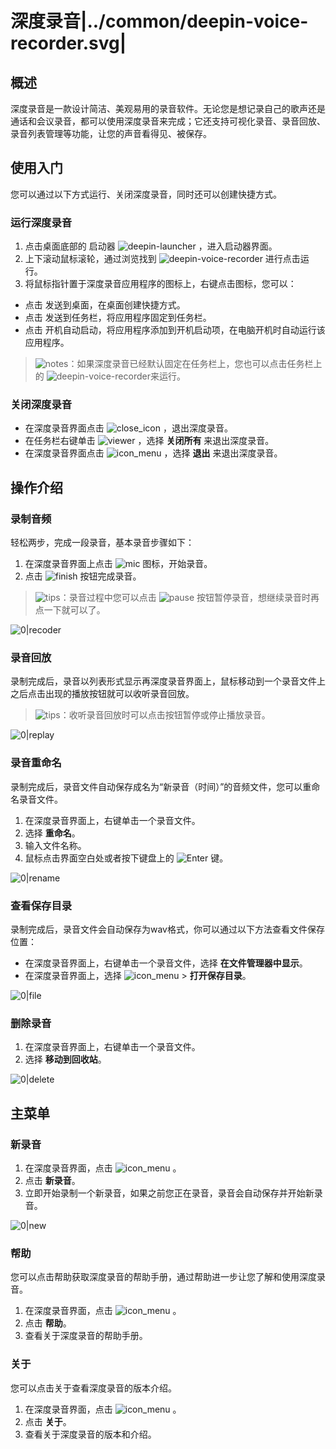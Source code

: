 # 深度录音|../common/deepin-voice-recorder.svg|

## 概述

深度录音是一款设计简洁、美观易用的录音软件。无论您是想记录自己的歌声还是通话和会议录音，都可以使用深度录音来完成；它还支持可视化录音、录音回放、录音列表管理等功能，让您的声音看得见、被保存。

## 使用入门

您可以通过以下方式运行、关闭深度录音，同时还可以创建快捷方式。

### 运行深度录音

1. 点击桌面底部的 启动器 ![deepin-launcher](icon/deepin-launcher.svg) ，进入启动器界面。
2. 上下滚动鼠标滚轮，通过浏览找到 ![deepin-voice-recorder](icon/deepin-voice-recorder.svg) 进行点击运行。
3. 将鼠标指针置于深度录音应用程序的图标上，右键点击图标，您可以：

- 点击 发送到桌面，在桌面创建快捷方式。
- 点击 发送到任务栏，将应用程序固定到任务栏。
- 点击 开机自动启动，将应用程序添加到开机启动项，在电脑开机时自动运行该应用程序。

> ![notes](icon/notes.svg)：如果深度录音已经默认固定在任务栏上，您也可以点击任务栏上的 ![deepin-voice-recorder](icon/deepin-voice-recorder.svg)来运行。

### 关闭深度录音

- 在深度录音界面点击  ![close_icon](icon/close_icon.svg) ，退出深度录音。
- 在任务栏右键单击 ![viewer](icon/deepin-voice-recorder.svg) ，选择 **关闭所有** 来退出深度录音。
- 在深度录音界面点击 ![icon_menu](icon/icon_menu.svg) ，选择 **退出** 来退出深度录音。



## 操作介绍

### 录制音频

轻松两步，完成一段录音，基本录音步骤如下：

1. 在深度录音界面上点击 ![mic](icon/mic.svg) 图标，开始录音。
2. 点击 ![finish](icon/finish.svg) 按钮完成录音。

> ![tips](icon/tips.svg)：录音过程中您可以点击 ![pause](icon/pause.svg) 按钮暂停录音，想继续录音时再点一下就可以了。

![0|recoder](jpg/recoder.jpg)

### 录音回放

录制完成后，录音以列表形式显示再深度录音界面上，鼠标移动到一个录音文件上之后点击出现的播放按钮就可以收听录音回放。

> ![tips](icon/tips.svg)：收听录音回放时可以点击按钮暂停或停止播放录音。

![0|replay](jpg/replay.jpg)

### 录音重命名

录制完成后，录音文件自动保存成名为“新录音（时间）”的音频文件，您可以重命名录音文件。

1. 在深度录音界面上，右键单击一个录音文件。
2. 选择 **重命名**。
3. 输入文件名称。
4. 鼠标点击界面空白处或者按下键盘上的 ![Enter](icon/Enter.svg) 键。

![0|rename](jpg/rename.jpg)

### 查看保存目录

录制完成后，录音文件会自动保存为wav格式，你可以通过以下方法查看文件保存位置：
- 在深度录音界面上，右键单击一个录音文件，选择 **在文件管理器中显示**。
- 在深度录音界面上，选择 ![icon_menu](icon/icon_menu.svg) > **打开保存目录**。

![0|file](jpg/file.jpg)

### 删除录音

1. 在深度录音界面上，右键单击一个录音文件。
2. 选择 **移动到回收站**。

![0|delete](jpg/delete.jpg)

## 主菜单

### 新录音

1. 在深度录音界面，点击  ![icon_menu](icon/icon_menu.svg) 。
2. 点击 **新录音**。
3. 立即开始录制一个新录音，如果之前您正在录音，录音会自动保存并开始新录音。

![0|new](jpg/new.jpg)

### 帮助

您可以点击帮助获取深度录音的帮助手册，通过帮助进一步让您了解和使用深度录音。

1. 在深度录音界面，点击  ![icon_menu](icon/icon_menu.svg) 。
2. 点击 **帮助**。
3. 查看关于深度录音的帮助手册。

### 关于

您可以点击关于查看深度录音的版本介绍。

1. 在深度录音界面，点击  ![icon_menu](icon/icon_menu.svg) 。
2. 点击 **关于**。
3. 查看关于深度录音的版本和介绍。
